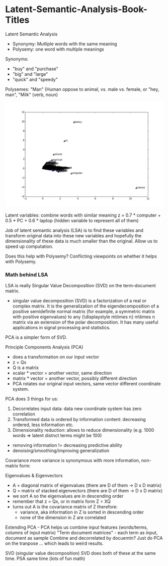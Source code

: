 # Latent-Semantic-Analysis-Book-Titles

Latent Semantic Analysis 
- Synonymy: Mutliple words with the same meaning
- Polysemy: one word with multiple meanings

Synonyms:
- "buy" and "purchase" 
- "big" and "large"
- "quick" and "speedy"

Polysemes: 
"Man" (Human oppose to animal, vs. male vs. female, or "hey, man", 
"Milk" (verb, noun)

![alt text](https://github.com/kevincwu0/latent-semantic-analysis-book-titles/blob/master/lsa_figure_1.png)

Latent variables:
combine words with similar meaning
z = 0.7 * computer + 0.5 * PC + 0.6 * laptop 
(hidden variable to represent all of them) 

Job of latent semantic analysis (LSA) is to find these variables and transform original data into these new variables and hopefully the dimensionality of these data is much smaller than the original. Allow us to speed up computation. 

Does this help with Polysemy?
Conflicting viewpoints on whether it helps with Polysemy. 

### Math behind LSA

LSA is really Singular Value Decomposition (SVD) on the term-document matrix. 

* singular value decomposition (SVD) is a factorization of a real or complex matrix. It is the generalization of the eigendecomposition of a positive semidefinite normal matrix (for example, a symmetric matrix with positive eigenvalues) to any {\displaystyle m\times n} m\times n matrix via an extension of the polar decomposition. It has many useful applications in signal processing and statistics.

PCA is a simpler form of SVD.

Principle Components Analysis (PCA)
 - does a transformation on our input vector
 - z = Qx 
 - Q is a matrix
 - scalar * vector = another vector, same direction
 - matrix * vector = another vector, possibly different direction
 - PCA rotates our original input vectors, same vector different coordinate system.
 
 PCA does 3 things for us:
 1) Decorrelates input data: data new coordinate system has zero correlation
 2) Transformed data is ordered by information content: decreasing ordered, less information etc.
 3) Dimensionality reduction: allows to reduce dimensionality (e.g. 1000 words => latent distnct terms might be 100)
 
 - removing information != decreasing predictive ability 
 - denoising/smoothing/improving generalization 
 
Covariance 
more variance is synonymous with more information, 
non-matrix form:

Eigenvalues & Eigenvectors
- A = diagonal matrix of eigenvalues (there are D of them -> D x D matrix)
- Q = matrix of stacked eigenvectors (there are D of them -> D x D matrix)
- we sort A so the eigenvalues are in descending order
- remember that z = Qx, or in matrix form Z = XQ
- turns out A is the covariance matrix of Z therefore:
  - variance, aka information in Z is sorted in descending order
  - none of the dimension in Z are correlated

Extending PCA - PCA helps us combine input features (words/terms, columns of input matrix)
"Term document matrices" - each term as input, document as sample
Combine and decorrelated by docuemtn? Just do PCA on the tranpose ... which leads to weird results. 

SVD (singular value decomposition) 
SVD does both of these at the same time. PSA same time (lots of fun math)
